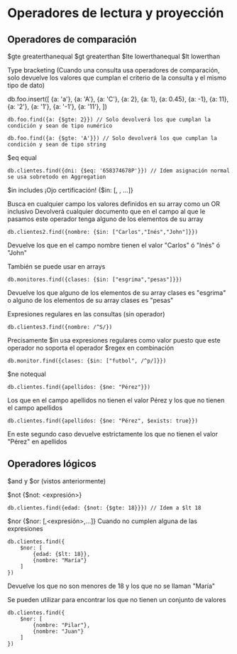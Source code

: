 # Operadores de lectura y proyección

## Operadores de comparación

$gte greaterthanequal $gt greaterthan $lte lowerthanequal $lt lowerthan

Type bracketing (Cuando una consulta usa operadores de comparación, solo devuelve los
valores que cumplan el criterio de la consulta y el mismo tipo de dato)

db.foo.insert([
    {a: 'a'},
    {a: 'A'},
    {a: 'C'},
    {a: 2},
    {a: 1},
    {a: 0.45},
    {a: -1},
    {a: 11},
    {a: '2'},
    {a: '1'},
    {a: '-1'},
    {a: '11'},
])

```
db.foo.find({a: {$gte: 2}}) // Solo devolverá los que cumplan la condición y sean de tipo numérico
```

```
db.foo.find({a: {$gte: 'A'}}) // Solo devolverá los que cumplan la condición y sean de tipo string
```

$eq equal

```
db.clientes.find({dni: {$eq: '658374678P'}}) // Idem asignación normal se usa sobretodo en Aggregation
```

$in includes ¡Ojo certificación!
{$in: [<valor>, <valor>, ...]}

Busca en cualquier campo los valores definidos en su array como un OR inclusivo
Devolverá cualquier documento que en el campo al que le pasamos este operador tenga
alguno de los elementos de su array

```
db.clientes2.find({nombre: {$in: ["Carlos","Inés","John"]}})
```
Devuelve los que en el campo nombre tienen el valor "Carlos" ó "Inés" ó "John"

También se puede usar en arrays

```
db.monitores.find({clases: {$in: ["esgrima","pesas"]}})
```

Devuelve los que alguno de los elementos de su array clases es "esgrima" o alguno de los elementos de su array clases es "pesas"

Expresiones regulares en las consultas (sin operador)

```
db.clientes3.find({nombre: /^S/})
```

Precisamente $in usa expresiones regulares como valor puesto que este operador no soporta
el operador $regex en combinación

```
db.monitor.find({clases: {$in: ["futbol", /^p/]}})
```

$ne notequal

```
db.clientes.find({apellidos: {$ne: "Pérez"}})
```
Los que en el campo apellidos no tienen el valor Pérez y los que no tienen el campo apellidos


```
db.clientes.find({apellidos: {$ne: "Pérez", $exists: true}})
```
En este segundo caso devuelve estrictamente los que no tienen el valor "Pérez" en apellidos

## Operadores lógicos

$and y $or (vistos anteriormente)

$not
{$not: <expresión>}


```
db.clientes.find({edad: {$not: {$gte: 18}}}) // Idem a $lt 18
```

$nor
{$nor: [<expresiones>,<expresión>,...]} Cuando no cumplen alguna de las expresiones

```
db.clientes.find({
    $nor: [
        {edad: {$lt: 18}},
        {nombre: "María"}
    ]
})
```
Devuelve los que no son menores de 18 y los que no se llaman "María"

Se pueden utilizar para encontrar los que no tienen un conjunto de valores

```
db.clientes.find({
    $nor: [
        {nombre: "Pilar"},
        {nombre: "Juan"}
    ]
})
```
